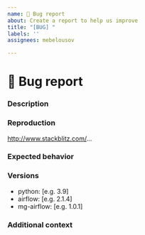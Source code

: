 ```yaml
---
name: 🐞 Bug report
about: Create a report to help us improve
title: "[BUG] "
labels: ''
assignees: mebelousov

---
```


# 🐞 Bug report

### Description
<!-- A clear and concise description of what the bug is -->


### Reproduction
<!-- Steps to reproduce or, preferably, a demo on StackBlitz or similar service -->
http://www.stackblitz.com/...

### Expected behavior
<!-- A clear and concise description of what you expected to happen -->

### Versions
 - python: [e.g. 3.9]
 - airflow: [e.g. 2.1.4]
 - mg-airflow: [e.g. 1.0.1]

### Additional context
<!-- Add any other context about the problem here -->
